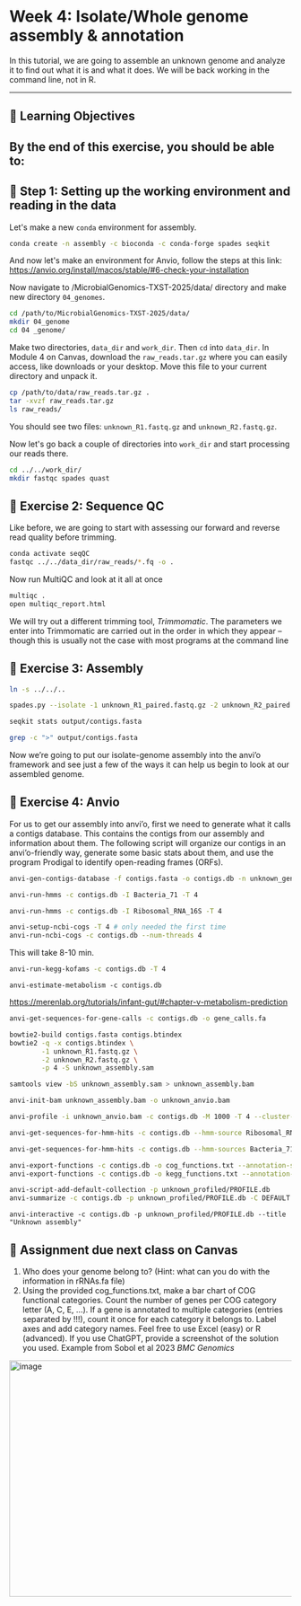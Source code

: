 # Week 4: Isolate/Whole genome assembly & annotation

In this tutorial, we are going to assemble an unknown genome and analyze it to find out what it is and what it does.
We will be back working in the command line, not in R.


---
## 🧠 Learning Objectives

By the end of this exercise, you should be able to:
- 

## 🧪 Step 1: Setting up the working environment and reading in the data
Let's make a new `conda` environment for assembly. 

```bash
conda create -n assembly -c bioconda -c conda-forge spades seqkit
```
And now let's make an environment for Anvio, follow the steps at this link:
https://anvio.org/install/macos/stable/#6-check-your-installation

Now navigate to /MicrobialGenomics-TXST-2025/data/ directory and make new directory `04_genomes`. 
```bash
cd /path/to/MicrobialGenomics-TXST-2025/data/
mkdir 04_genome
cd 04 _genome/
```

Make two directories, `data_dir` and `work_dir`. Then `cd` into `data_dir`. 
In Module 4 on Canvas, download the `raw_reads.tar.gz` where you can easily access, like downloads or your desktop.
Move this file to your current directory and unpack it. 

```bash
cp /path/to/data/raw_reads.tar.gz .
tar -xvzf raw_reads.tar.gz
ls raw_reads/
```

You should see two files: `unknown_R1.fastq.gz` and `unknown_R2.fastq.gz`. 

Now let's go back a couple of directories into `work_dir` and start processing our reads there. 
```bash
cd ../../work_dir/
mkdir fastqc spades quast
```

## 🧪 Exercise 2: Sequence QC

Like before, we are going to start with assessing our forward and reverse read quality before trimming. 
```bash
conda activate seqQC
fastqc ../../data_dir/raw_reads/*.fq -o .
```

Now run MultiQC and look at it all at once
```bash
multiqc .
open multiqc_report.html
```

We will try out a different trimming tool, _Trimmomatic_. The parameters we enter into Trimmomatic are carried out in the order in which they appear – though this is usually not the case with most programs at the command line

## 🧪 Exercise 3: Assembly

```bash
ln -s ../../..
```
```bash
spades.py --isolate -1 unknown_R1_paired.fastq.gz -2 unknown_R2_paired.fastq.gz -o output -t 4 -k 21,33,55,77
```

```bash
seqkit stats output/contigs.fasta
```

```bash
grep -c ">" output/contigs.fasta
```

Now we’re going to put our isolate-genome assembly into the anvi’o framework and see just a few of the ways it can help us begin to look at our assembled genome.

## 🧪 Exercise 4: Anvio
For us to get our assembly into anvi’o, first we need to generate what it calls a contigs database. This contains the contigs from our assembly and information about them. The following script will organize our contigs in an anvi’o-friendly way, generate some basic stats about them, and use the program Prodigal to identify open-reading frames (ORFs).

```bash
anvi-gen-contigs-database -f contigs.fasta -o contigs.db -n unknown_genome
```
```bash
anvi-run-hmms -c contigs.db -I Bacteria_71 -T 4
```
```bash
anvi-run-hmms -c contigs.db -I Ribosomal_RNA_16S -T 4
```
```bash
anvi-setup-ncbi-cogs -T 4 # only needed the first time
anvi-run-ncbi-cogs -c contigs.db --num-threads 4
```
This will take 8-10 min.
```bash
anvi-run-kegg-kofams -c contigs.db -T 4
```
```
anvi-estimate-metabolism -c contigs.db
```

https://merenlab.org/tutorials/infant-gut/#chapter-v-metabolism-prediction

```bash
anvi-get-sequences-for-gene-calls -c contigs.db -o gene_calls.fa
```

```bash
bowtie2-build contigs.fasta contigs.btindex
bowtie2 -q -x contigs.btindex \
        -1 unknown_R1.fastq.gz \
        -2 unknown_R2.fastq.gz \
        -p 4 -S unknown_assembly.sam

samtools view -bS unknown_assembly.sam > unknown_assembly.bam

anvi-init-bam unknown_assembly.bam -o unknown_anvio.bam

anvi-profile -i unknown_anvio.bam -c contigs.db -M 1000 -T 4 --cluster-contigs -o unknown_profiled/

```

```bash
anvi-get-sequences-for-hmm-hits -c contigs.db --hmm-source Ribosomal_RNA_16S -o rRNAs.fa
```
```bash
anvi-get-sequences-for-hmm-hits -c contigs.db --hmm-sources Bacteria_71 --get-aa-sequences -o bacterial_SCGs.faa --no-wrap
```
```bash
anvi-export-functions -c contigs.db -o cog_functions.txt --annotation-sources COG20_FUNCTION,COG20_CATEGORY,COG20_PATHWAY
anvi-export-functions -c contigs.db -o kegg_functions.txt --annotation-sources KEGG_Class,KOfam,KEGG_BRITE,KEGG_Module
```

```bash
anvi-script-add-default-collection -p unknown_profiled/PROFILE.db
anvi-summarize -c contigs.db -p unknown_profiled/PROFILE.db -C DEFAULT -o unknown_assembly_summary/
```

```
anvi-interactive -c contigs.db -p unknown_profiled/PROFILE.db --title "Unknown assembly"
```

## 📝 Assignment due next class on Canvas
1. Who does your genome belong to? (Hint: what can you do with the information in rRNAs.fa file)
2. Using the provided cog_functions.txt, make a bar chart of COG functional categories. Count the number of genes per COG category letter (A, C, E, …). If a gene is annotated to multiple categories (entries separated by !!!), count it once for each category it belongs to. Label axes and add category names. Feel free to use Excel (easy) or R (advanced). If you use ChatGPT, provide a screenshot of the solution you used. 
Example from Sobol et al 2023 _BMC Genomics_
<img width="685" height="421" alt="image" src="https://github.com/user-attachments/assets/c85fa14d-da68-4267-99b9-736012eaf9ed" />









